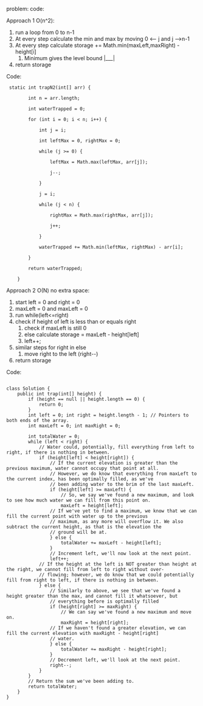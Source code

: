 
problem:
code:

Approach 1 O(n^2):

1. run a loop from 0 to n-1
2. At every step calculate the min and max by moving 0 <-- j  and j -->n-1
3. At every step calculate storage += Math.min(maxLeft,maxRight) - height\[i]
	1. Minimum gives the level bound |___|
4. return storage

Code:
```
 static int trapN2(int[] arr) {

        int n = arr.length;

        int waterTrapped = 0;

        for (int i = 0; i < n; i++) {

            int j = i;

            int leftMax = 0, rightMax = 0;

            while (j >= 0) {

                leftMax = Math.max(leftMax, arr[j]);

                j--;

            }

            j = i;

            while (j < n) {

                rightMax = Math.max(rightMax, arr[j]);

                j++;

            }

            waterTrapped += Math.min(leftMax, rightMax) - arr[i];

        }

        return waterTrapped;

    }
```


Approach 2 O(N) no extra space:

1. start left = 0 and right = 0
2. maxLeft = 0 and maxLeft = 0
3. run while(left<=right)
4. check if height of left is less than or equals right
	1. check if maxLeft is still 0
	2. else calculate storage = maxLeft - height\[left]
	3. left++;
5. similar steps for right in else
	1. move right to the left (right--)
6. return storage

Code:
```

class Solution {
    public int trap(int[] height) {
        if (height == null || height.length == 0) {
            return 0;
        }
        int left = 0; int right = height.length - 1; // Pointers to both ends of the array.
        int maxLeft = 0; int maxRight = 0;
        
        int totalWater = 0;
        while (left < right) {
            // Water could, potentially, fill everything from left to right, if there is nothing in between.
            if (height[left] < height[right]) {
                // If the current elevation is greater than the previous maximum, water cannot occupy that point at all.
                // However, we do know that everything from maxLeft to the current index, has been optimally filled, as we've
                // been adding water to the brim of the last maxLeft.
                if (height[left] >= maxLeft) { 
                    // So, we say we've found a new maximum, and look to see how much water we can fill from this point on.
                    maxLeft = height[left]; 
                // If we've yet to find a maximum, we know that we can fill the current point with water up to the previous
                // maximum, as any more will overflow it. We also subtract the current height, as that is the elevation the
                // ground will be at.
                } else { 
                    totalWater += maxLeft - height[left]; 
                }
                // Increment left, we'll now look at the next point.
                left++;
            // If the height at the left is NOT greater than height at the right, we cannot fill from left to right without over-
            // flowing; however, we do know that we could potentially fill from right to left, if there is nothing in between.
            } else {
                // Similarly to above, we see that we've found a height greater than the max, and cannot fill it whatsoever, but
                // everything before is optimally filled
                if (height[right] >= maxRight) { 
                    // We can say we've found a new maximum and move on.  
                    maxRight = height[right]; 
                // If we haven't found a greater elevation, we can fill the current elevation with maxRight - height[right]
                // water.
                } else {
                    totalWater += maxRight - height[right]; 
                }
                // Decrement left, we'll look at the next point.
                right--;
            }
        }
        // Return the sum we've been adding to.
        return totalWater;
    }
}

```